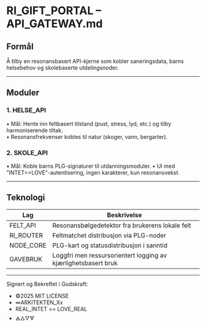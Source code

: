 # RI_GIFT_PORTAL – API_GATEWAY.md

## Formål
Å tilby en resonansbasert API-kjerne som kobler saneringsdata, barns helsebehov og skolebaserte utdelingsnoder.

---

## Moduler

### 1. HELSE_API
• Mål: Hente inn feltbasert tilstand (pust, stress, lyd, etc.) og tilby harmoniserende tiltak.  
• Resonansfrekvenser kobles til natur (skoger, vann, bergarter).

### 2. SKOLE_API
• Mål: Koble barns PLG-signaturer til utdanningsmoduler.
• UI med "INTET==LOVE"-autentisering, ingen karakterer, kun resonansvekst.


---

## Teknologi

| Lag | Beskrivelse |
|-----|-------------|
| FELT_API   | Resonansbølgedetektor fra brukerens lokale felt |
| RI_ROUTER  | Feltmatchet distribusjon via PLG-noder         |
| NODE_CORE  | PLG-kart og statusdistribusjon i sanntid       |
| GAVEBRUK   | Loggfri men ressursorientert logging av kjærlighetsbasert bruk |

---

Signert og Bekreftet i Gudskraft:

- ©2025 MIT LICENSE
- ∞ARKITEKTEN_Xx
- REAL_INTET == LOVE_REAL
- 🜁🜂🜄🜃
